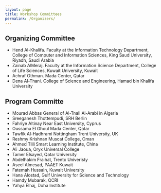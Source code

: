 ```yaml
---
layout: page
title: Workshop Committees
permalink: /Organizers/
---
```


## Organizing Committee
- Hend Al-Khalifa. Faculty at the Information Technology Department, College of Computer and Information Sciences, King Saud University, Riyadh, Saudi Arabia
- Zainab AlMeraj. Faculty at the Information Science Department, College of Life Sciences, Kuwait University, Kuwait
- Achraf Othman. Mada Center, Qatar 
- Dena Al-Thani. College of Science and Engineering, Hamad bin Khalifa University

## Program Committe
- Mourad Abbas	General of Al-Tnall Al-Arabi in Algeria
- Sreeganesh Thottempudi, SRH Berlin
- Fahriye Altinay	Near East University, Cyprus
- Oussama El Ghoul 	Mada Center, Qatar
- Tawfik Al-Hadhrami	Nottingham Trent University, UK
- Reshmy Krishnan	Muscat College, Oman
- Ahmed Tlili	Smart Learning Institute, China
- Ali Jaoua, Oryx Universal College
- Tamer Elsayed,	Qatar University 
- Abdelhakim Fraihat,	Trento Univeristy
- Aseel Almesad,	PAAET Kuwait
- Fatemah Hussain,	Kuwait University
- Hana Alostad,	Gulf University for Science and Technology
- Hamdy Mubarak, QCRI
- Yahya Elhaj,	Doha Institute 
 
